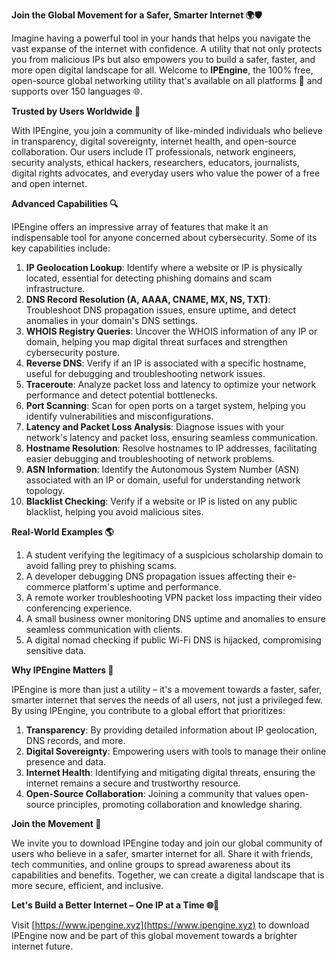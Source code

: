 **Join the Global Movement for a Safer, Smarter Internet 🌍🛡️**

Imagine having a powerful tool in your hands that helps you navigate the vast expanse of the internet with confidence. A utility that not only protects you from malicious IPs but also empowers you to build a safer, faster, and more open digital landscape for all. Welcome to **IPEngine**, the 100% free, open-source global networking utility that's available on all platforms 📡 and supports over 150 languages 🌐.

**Trusted by Users Worldwide 💪**

With IPEngine, you join a community of like-minded individuals who believe in transparency, digital sovereignty, internet health, and open-source collaboration. Our users include IT professionals, network engineers, security analysts, ethical hackers, researchers, educators, journalists, digital rights advocates, and everyday users who value the power of a free and open internet.

**Advanced Capabilities 🔍**

IPEngine offers an impressive array of features that make it an indispensable tool for anyone concerned about cybersecurity. Some of its key capabilities include:

1. **IP Geolocation Lookup**: Identify where a website or IP is physically located, essential for detecting phishing domains and scam infrastructure.
2. **DNS Record Resolution (A, AAAA, CNAME, MX, NS, TXT)**: Troubleshoot DNS propagation issues, ensure uptime, and detect anomalies in your domain's DNS settings.
3. **WHOIS Registry Queries**: Uncover the WHOIS information of any IP or domain, helping you map digital threat surfaces and strengthen cybersecurity posture.
4. **Reverse DNS**: Verify if an IP is associated with a specific hostname, useful for debugging and troubleshooting network issues.
5. **Traceroute**: Analyze packet loss and latency to optimize your network performance and detect potential bottlenecks.
6. **Port Scanning**: Scan for open ports on a target system, helping you identify vulnerabilities and misconfigurations.
7. **Latency and Packet Loss Analysis**: Diagnose issues with your network's latency and packet loss, ensuring seamless communication.
8. **Hostname Resolution**: Resolve hostnames to IP addresses, facilitating easier debugging and troubleshooting of network problems.
9. **ASN Information**: Identify the Autonomous System Number (ASN) associated with an IP or domain, useful for understanding network topology.
10. **Blacklist Checking**: Verify if a website or IP is listed on any public blacklist, helping you avoid malicious sites.

**Real-World Examples 🌎**

1. A student verifying the legitimacy of a suspicious scholarship domain to avoid falling prey to phishing scams.
2. A developer debugging DNS propagation issues affecting their e-commerce platform's uptime and performance.
3. A remote worker troubleshooting VPN packet loss impacting their video conferencing experience.
4. A small business owner monitoring DNS uptime and anomalies to ensure seamless communication with clients.
5. A digital nomad checking if public Wi-Fi DNS is hijacked, compromising sensitive data.

**Why IPEngine Matters 🌟**

IPEngine is more than just a utility – it's a movement towards a faster, safer, smarter internet that serves the needs of all users, not just a privileged few. By using IPEngine, you contribute to a global effort that prioritizes:

1. **Transparency**: By providing detailed information about IP geolocation, DNS records, and more.
2. **Digital Sovereignty**: Empowering users with tools to manage their online presence and data.
3. **Internet Health**: Identifying and mitigating digital threats, ensuring the internet remains a secure and trustworthy resource.
4. **Open-Source Collaboration**: Joining a community that values open-source principles, promoting collaboration and knowledge sharing.

**Join the Movement 🚀**

We invite you to download IPEngine today and join our global community of users who believe in a safer, smarter internet for all. Share it with friends, tech communities, and online groups to spread awareness about its capabilities and benefits. Together, we can create a digital landscape that is more secure, efficient, and inclusive.

**Let's Build a Better Internet – One IP at a Time 🌐🔗**

Visit [https://www.ipengine.xyz](https://www.ipengine.xyz) to download IPEngine now and be part of this global movement towards a brighter internet future.